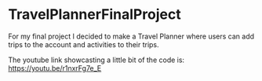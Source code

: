 # TravelPlannerFinalProject

For my final project I decided to make a Travel Planner where users can add trips to the account and activities to their trips.

The youtube link showcasting a little bit of the code is: https://youtu.be/r1nxrFg7e_E
